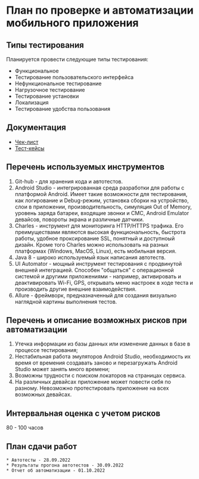 # План по проверке и автоматизации мобильного приложения

## Типы тестирования
Планируется провести следующие типы тестирования:
* Функциональное
* Тестирование пользовательского интерфейса
* Нефункциональное тестирование
* Нагрузочное тестирование
* Тестирование установки
* Локализация
* Тестирование удобства пользования

## Документация
* [Чек-лист](https://github.com/KseniyaChepelevich/diplom/blob/main/%D0%A7%D0%B5%D0%BA-%D0%BB%D0%B8%D1%81%D1%82%20%D0%A5%D0%BE%D1%81%D0%BF%D0%B8%D1%81.xlsx)
* [Тест-кейсы](https://github.com/KseniyaChepelevich/diplom/blob/main/%D0%A2%D0%B5%D1%81%D1%82-%D0%BA%D0%B5%D0%B9%D1%81%D1%8B%20%D0%A5%D0%BE%D1%81%D0%BF%D0%B8%D1%81.xlsx)

## Перечень используемых инструментов

1. Git-hub - для хранения кода и автотестов.
2. Android Studio - интегрированная среда разработки для работы с платформой Android. Имеет такие возможности для тестирования, как логирование и Debug-режим, установка сборки на устройство, слои в приложении, производительность, симуляция Out of Memory, уровень заряда батареи, входящие звонки и СМС, Android Emulator девайсов, повороты экрана и различные датчики.
3. Charles - инструмент для мониторинга HTTP/HTTPS трафика. Его преимуществами являются высокая функциональность, быстрота работы, удобное проксирование SSL, понятный и доступноый дизайн. Кроме того Charles можно использовать на разных платформах (Windows, MacOS, Linux), есть мобильная версия.
4. Java 8 - широко используемый язык написания автотеств.
5. UI Automator - мощный инструмент тестирования с продвинутой внешней интеграцией. Способен "общаться" с операционной системой и другими приложениями - например, активировать и деактивировать Wi-Fi, GPS, открывать меню настроек в ходе теста и производить другие внешние взаимодействия.
6. Allure - фреймворк, предназначенный для создания визуально наглядной картины выполнения тестов.

## Перечень и описание возможных рисков при автоматизации

1. Утечка информации из базы данных или изменение данных в базе в процессе тестирования;
2. Нестабильная работа эмуляторов Android Studio, необходимость их время от времения создавать заново и перезагружать Android Studio может занять много времени; 
3. Возможны трудности с поиском локаторов на страницах сервиса.
4. На различных девайсах приложение может повести себя по разному. Невозможно протестировать приложение на всех возможных девайсах.


## Интервальная оценка с учетом рисков

80 - 100 часов

## План сдачи работ

    * Автотесты - 28.09.2022
    * Результаты прогона автотестов - 30.09.2022
    * Отчет об автоматизации - 01.10.2022

